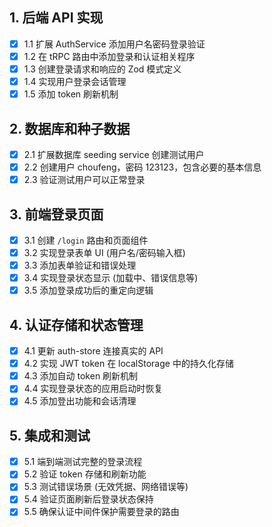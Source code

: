 ## 1. 后端 API 实现
- [x] 1.1 扩展 AuthService 添加用户名密码登录验证
- [x] 1.2 在 tRPC 路由中添加登录和认证相关程序
- [x] 1.3 创建登录请求和响应的 Zod 模式定义
- [x] 1.4 实现用户登录会话管理
- [x] 1.5 添加 token 刷新机制

## 2. 数据库和种子数据
- [x] 2.1 扩展数据库 seeding service 创建测试用户
- [x] 2.2 创建用户 choufeng，密码 123123，包含必要的基本信息
- [x] 2.3 验证测试用户可以正常登录

## 3. 前端登录页面
- [x] 3.1 创建 `/login` 路由和页面组件
- [x] 3.2 实现登录表单 UI (用户名/密码输入框)
- [x] 3.3 添加表单验证和错误处理
- [x] 3.4 实现登录状态显示 (加载中、错误信息等)
- [x] 3.5 添加登录成功后的重定向逻辑

## 4. 认证存储和状态管理
- [x] 4.1 更新 auth-store 连接真实的 API
- [x] 4.2 实现 JWT token 在 localStorage 中的持久化存储
- [x] 4.3 添加自动 token 刷新机制
- [x] 4.4 实现登录状态的应用启动时恢复
- [x] 4.5 添加登出功能和会话清理

## 5. 集成和测试
- [x] 5.1 端到端测试完整的登录流程
- [x] 5.2 验证 token 存储和刷新功能
- [x] 5.3 测试错误场景 (无效凭据、网络错误等)
- [x] 5.4 验证页面刷新后登录状态保持
- [x] 5.5 确保认证中间件保护需要登录的路由